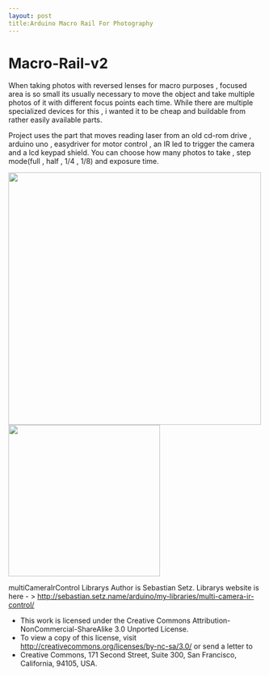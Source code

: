 ```yaml
---
layout: post
title:Arduino Macro Rail For Photography
---
```


# Macro-Rail-v2

When taking photos with reversed lenses for macro purposes , focused area is so small its usually necessary to move the object and take multiple photos of it with different focus points each time. While there are multiple specialized devices for this , i wanted it to be cheap and buildable from rather easily available parts.

Project uses the part that moves reading laser from an old cd-rom drive , arduino uno , easydriver for motor control , an IR led to trigger the camera and a lcd keypad shield. You can choose how many photos to take , step mode(full , half , 1/4 , 1/8) and exposure time.


<img src="https://github.com/MEolmez/Macro-Rail-v2/blob/master/Result1.jpg" width="500"/>
<img src="https://github.com/MEolmez/Macro-Rail-v2/blob/master/Setup.jpg" width="300"/>

multiCameraIrControl Librarys Author is Sebastian Setz. Librarys website is here - > http://sebastian.setz.name/arduino/my-libraries/multi-camera-ir-control/
* This work is licensed under the Creative Commons Attribution-NonCommercial-ShareAlike 3.0 Unported License.
* To view a copy of this license, visit http://creativecommons.org/licenses/by-nc-sa/3.0/ or send a letter to
* Creative Commons, 171 Second Street, Suite 300, San Francisco, California, 94105, USA.
